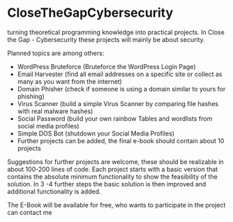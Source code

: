 # CloseTheGapCybersecurity

turning theoretical programming knowledge into practical projects. In Close the Gap - Cybersecurity these projects will mainly be about security.

Planned topics are among others:
- WordPress Bruteforce (Bruteforce the WordPress Login Page)
- Email Harvester (find all email addresses on a specific site or collect as many as you want from the internet)
- Domain Phisher (check if someone is using a domain similar to yours for phishing) 
- Virus Scanner (build a simple Virus Scanner by comparing file hashes with real malware hashes)
- Social Password (build your own rainbow Tables and wordlists from social media profiles)
- Simple DOS Bot (shutdown your Social Media Profiles)
- Further projects can be added, the final e-book should contain about 10 projects

Suggestions for further projects are welcome, these should be realizable in about 100-200 lines of code. Each project starts with a basic version that contains the absolute minimum functionality to show the feasibility of the solution. In 3 -4 further steps the basic solution is then improved and additional functionality is added.

The E-Book will be available for free, who wants to participate in the project can contact me


